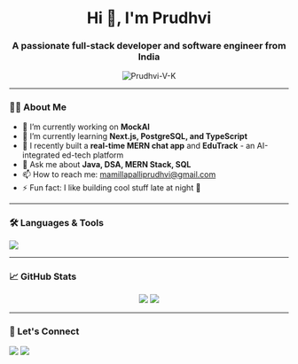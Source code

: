 <h1 align="center">Hi 👋, I'm Prudhvi</h1>
<h3 align="center">A passionate full-stack developer and software engineer from India</h3>

<p align="center">
  <img src="https://komarev.com/ghpvc/?username=Prudhvi-V-K&label=Profile%20views&color=0e75b6&style=flat" alt="Prudhvi-V-K" />
</p>

---

### 👨‍💻 About Me

- 🔭 I’m currently working on **MockAI**
- 🌱 I’m currently learning **Next.js, PostgreSQL, and TypeScript**
- 🧠 I recently built a **real-time MERN chat app** and **EduTrack** - an AI-integrated ed-tech platform
- 💬 Ask me about **Java, DSA, MERN Stack, SQL**
- 📫 How to reach me: mamillapalliprudhvi@gmail.com
- ⚡ Fun fact: I like building cool stuff late at night 🌙

---

### 🛠️ Languages & Tools

<p align="left">
  <img src="https://skillicons.dev/icons?i=java,js,react,nodejs,nextjs,html,css,tailwind,mongodb,postgres,git,github,vscode,linux" />
</p>

---

### 📈 GitHub Stats

<p align="center">
  <img src="https://github-readme-stats.vercel.app/api?username=Prudhvi-V-K&show_icons=true&theme=tokyonight" />
  <img src="https://github-readme-streak-stats.herokuapp.com?user=Prudhvi-V-K&theme=tokyonight" />
</p>

---

### 🔗 Let's Connect

<p>
  <a href="https://www.linkedin.com/in/prudhvi-mamillapalli/"><img src="https://img.shields.io/badge/LinkedIn-blue?style=for-the-badge&logo=linkedin" /></a>
  <a href="mamillapalliprudhvi@gmail.com"><img src="https://img.shields.io/badge/Gmail-red?style=for-the-badge&logo=gmail&logoColor=white" /></a>
</p>
